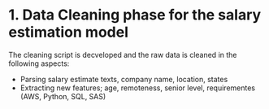 # 1. Data Cleaning phase for the salary estimation model
The cleaning script is decveloped and the raw data is cleaned in the following aspects:

- Parsing salary estimate texts, company name, location, states
- Extracting new features; age, remoteness, senior level, requirementes (AWS, Python, SQL, SAS)

